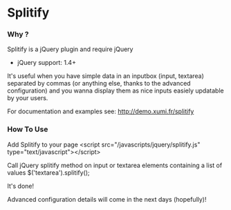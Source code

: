 # Splitify

### Why ?
Splitify is a jQuery plugin and require jQuery 
- jQuery support: 1.4+

It's useful when you have simple data in an inputbox (input, textarea) separated by commas (or anything else, thanks to the advanced configuration) and you wanna display them as nice inputs easiely updatable by your users.

For documentation and  examples see:
http://demo.xumi.fr/splitify

### How To Use
Add Splitify to your page
    &lt;script src="/javascripts/jquery/splitify.js" type="text/javascript"&gt;&lt;/script&gt;

Call jQuery splitify method on input or textarea elements containing a list of values
    $('textarea').splitify();
	
It's done!

Advanced configuration details will come in the next days (hopefully)!